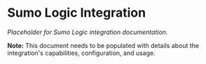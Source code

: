 # Sumo Logic Integration

*Placeholder for Sumo Logic integration documentation.*

**Note:** This document needs to be populated with details about the integration's capabilities, configuration, and usage.
